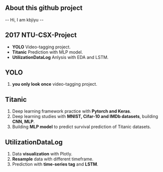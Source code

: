 ## About this github project
-- Hi, I am kbjiyu --

## 2017 NTU-CSX-Project 
* **YOLO** Video-tagging project.
* **Titanic** Prediction with MLP model.
* **UtilizationDataLog** Anlysis with EDA and LSTM.

## YOLO
1. **you only look once** video-tagging project.

## Titanic
1. Deep learning framework practice with **Pytorch and Keras**.
2. Deep learning studies with **MNIST, Cifar-10 and IMDb datasets**, building **CNN, MLP**.
3. Building **MLP model** to predict survival prediction of Titanic datasets.

## UtilizationDataLog
1. Data **visualization** with Plotly.
2. **Resample** data with different timeframe.
3. Prediction with **time-series tag** and **LSTM**.
